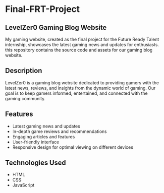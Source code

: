 # Final-FRT-Project
## LevelZer0 Gaming Blog Website
My gaming website, created as the final project for the Future Ready Talent internship, showcases the latest gaming news and updates for enthusiasts. this repository contains the source code and assets for our gaming blog website.

## Description
LevelZer0 is a gaming blog website dedicated to providing gamers with the latest news, reviews, and insights from the dynamic world of gaming. Our goal is to keep gamers informed, entertained, and connected with the gaming community.

## Features
- Latest gaming news and updates
- In-depth game reviews and recommendations
- Engaging articles and features
- User-friendly interface
- Responsive design for optimal viewing on different devices

## Technologies Used
- HTML
- CSS
- JavaScript
